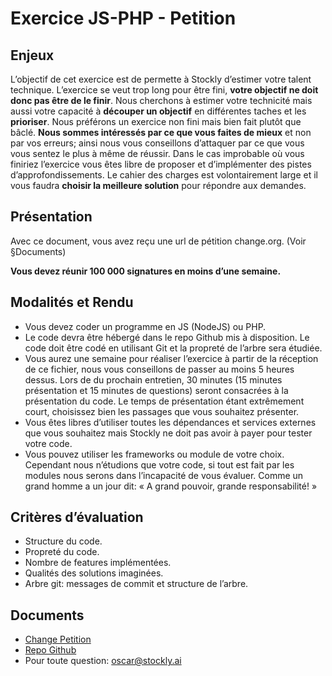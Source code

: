 # **Exercice JS-PHP - Petition**

## **Enjeux**

L’objectif de cet exercice est de permette à Stockly d’estimer votre talent technique. L’exercice se veut trop long pour être fini, **votre objectif ne doit donc pas être de le finir**. Nous cherchons à estimer votre technicité mais aussi votre capacité à **découper un objectif** en différentes taches et les **prioriser**. Nous préférons un exercice non fini mais bien fait plutôt que bâclé. **Nous sommes intéressés par ce que vous faites de mieux** et non par vos erreurs; ainsi nous vous conseillons d’attaquer par ce que vous vous sentez le plus à même de réussir. Dans le cas improbable où vous finiriez l’exercice vous êtes libre de proposer et d’implémenter des pistes d’approfondissements. Le cahier des charges est volontairement large et il vous faudra **choisir la meilleure solution** pour répondre aux demandes.

## **Présentation**

Avec ce document, vous avez reçu une url de pétition change.org. (Voir §Documents)

**Vous devez réunir 100 000 signatures en moins d’une semaine.**

## **Modalités et Rendu**

- Vous devez coder un programme en JS (NodeJS) ou PHP.
- Le code devra être hébergé dans le repo Github mis à disposition. Le code doit être codé en utilisant Git et la propreté de l’arbre sera étudiée.
- Vous aurez une semaine pour réaliser l’exercice à partir de la réception de ce fichier, nous vous conseillons de passer au moins 5 heures dessus. Lors de du prochain entretien, 30 minutes (15 minutes présentation et 15 minutes de questions) seront consacrées à la présentation du code. Le temps de présentation étant extrêmement court, choisissez bien les passages que vous souhaitez présenter.
- Vous êtes libres d’utiliser toutes les dépendances et services externes que vous souhaitez mais Stockly ne doit pas avoir à payer pour tester votre code.
- Vous pouvez utiliser les frameworks ou module de votre choix. Cependant nous n’étudions que votre code, si tout est fait par les modules nous serons dans l’incapacité de vous évaluer. Comme un grand homme a un jour dit: « A grand pouvoir, grande responsabilité! »

## **Critères d’évaluation**

- Structure du code.
- Propreté du code.
- Nombre de features implémentées.
- Qualités des solutions imaginées.
- Arbre git: messages de commit et structure de l’arbre.

## **Documents**

- [Change Petition](https://www.change.org/p/yana%C3%ABl-barbier-hire-yana%C3%ABl-barbier?recruiter=917966904&utm_source=share_petition&utm_medium=copylink&utm_campaign=share_petition)
- [Repo Github](https://github.com/StocklyRecruitment/CodeProject-YanaelBarbier)
- Pour toute question: oscar@stockly.ai
